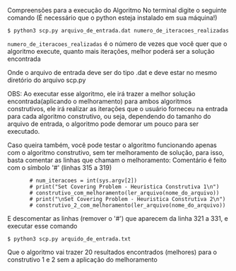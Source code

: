 Compreensões para a execução do Algoritmo
No terminal digite o seguinte comando (É necessário que o python esteja instalado em sua máquina!)
```
$ python3 scp.py arquivo_de_entrada.dat numero_de_iteracoes_realizadas
```
```numero_de_iteracoes_realizadas``` é o número de vezes que você quer que o algoritmo execute, quanto mais iterações,
melhor poderá ser a solução encontrada

Onde o arquivo de entrada deve ser do tipo .dat e deve estar no mesmo diretório do arquivo scp.py

OBS: Ao executar esse algoritmo, ele irá trazer a melhor solução encontrada(aplicando o melhoramento) para ambos
algoritmos construtivos, ele irá realizar as iterações que o usuário forneceu na entrada para cada algoritmo construtivo,
ou seja, dependendo do tamanho do arquivo de entrada, o algoritmo pode demorar um pouco para ser executado.

Caso queira também, você pode testar o algoritmo funcionando apenas com o algoritmo construtivo, sem ter melhoramento de solução,
para isso, basta comentar as linhas que chamam o melhoramento: Comentário é feito com o símbolo '#' (linhas 315 a 319)

           # num_iteracoes = int(sys.argv[2])
           # print("Set Covering Problem - Heuristica Construtiva 1\n")
           # construtivo_com_melhoramento(ler_arquivo(nome_do_arquivo))
           # print("\nSet Covering Problem - Heuristica Construtiva 2\n")
           # construtivo_2_com_melhoramento(ler_arquivo(nome_do_arquivo))

E descomentar as linhas (remover o '#') que aparecem da linha 321 a  331, e executar esse comando
```
$ python3 scp.py arquido_de_entrada.txt
```
Que o algoritmo vai trazer 20 resultados encontrados (melhores) para o construtivo 1 e 2 sem a aplicação do melhoramento
